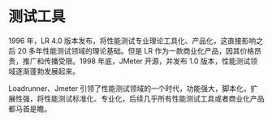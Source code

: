 # 测试工具

1996 年，LR 4.0 版本发布，将性能测试专业理论工具化、产品化，这直接影响之后 20 多年性能测试领域的理论基础。但是 LR 作为一款商业化产品，因其价格昂贵，推广和传播受限。1998 年底，JMeter 开源，并发布 1.0 版本，性能测试领域逐渐蓬勃发展起来。

Loadrunner、Jmeter 引领了性能测试领域的一个时代，功能强大，脚本化，扩展性强，将性能测试标准化、专业化，后续几乎所有性能测试工具或者商业化产品都马首是瞻。
